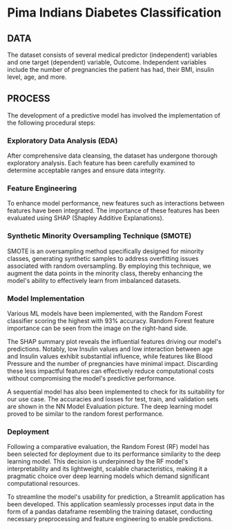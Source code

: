 # Pima Indians Diabetes Classification

## DATA

The dataset consists of several medical predictor (independent) variables and one target (dependent) variable, Outcome. Independent variables include the number of pregnancies the patient has had, their BMI, insulin level, age, and more.

## PROCESS

The development of a predictive model has involved the implementation of the following procedural steps:

### Exploratory Data Analysis (EDA)
After comprehensive data cleansing, the dataset has undergone thorough exploratory analysis. Each feature has been carefully examined to determine acceptable ranges and ensure data integrity.

### Feature Engineering
To enhance model performance, new features such as interactions between features have been integrated. The importance of these features has been evaluated using SHAP (Shapley Additive Explanations).

### Synthetic Minority Oversampling Technique (SMOTE)
SMOTE is an oversampling method specifically designed for minority classes, generating synthetic samples to address overfitting issues associated with random oversampling. By employing this technique, we augment the data points in the minority class, thereby enhancing the model's ability to effectively learn from imbalanced datasets.

### Model Implementation
Various ML models have been implemented, with the Random Forest classifier scoring the highest with 93% accuracy. Random Forest feature importance can be seen from the image on the right-hand side.

The SHAP summary plot reveals the influential features driving our model's predictions. Notably, low Insulin values and low interaction between age and Insulin values exhibit substantial influence, while features like Blood Pressure and the number of pregnancies have minimal impact. Discarding these less impactful features can effectively reduce computational costs without compromising the model's predictive performance.

A sequential model has also been implemented to check for its suitability for our use case. The accuracies and losses for test, train, and validation sets are shown in the NN Model Evaluation picture. The deep learning model proved to be similar to the random forest performance.

### Deployment
Following a comparative evaluation, the Random Forest (RF) model has been selected for deployment due to its performance similarity to the deep learning model. This decision is underpinned by the RF model's interpretability and its lightweight, scalable characteristics, making it a pragmatic choice over deep learning models which demand significant computational resources.

To streamline the model's usability for prediction, a Streamlit application has been developed. This application seamlessly processes input data in the form of a pandas dataframe resembling the training dataset, conducting necessary preprocessing and feature engineering to enable predictions.
